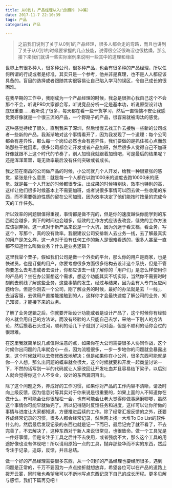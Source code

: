 ```yaml
---
title: 从0到1，产品经理从入门到翻车（中篇）
date: 2017-11-7 22:10:39
tags: 产品
categories: 产品

---
```


> 之前我们说到了关于从0到1的产品经理，很多人都会走的弯路，而且也讲到了关于从0到1的时候要掌握的几点技能，说得很空泛很晦涩也很枯燥，那么接下来我们就讲一些实际案例来说明一些其中的道理和缘由

<!--more-->



世界上有很多种人，很多种公司，很多种产品，也会有很多种的产品经理，所以任何所谓的行规或者是标准，其实只是一个参考，他并非是真理，也不是人人都应该具备的。盲目的选择或者跟随其实很容易让自己陷入学习的误区，令自己成长的很困难。

在我早期的工作中，我刚成为一个产品经理的时候，我总是很担心我自己这个不会那个不会，听说PRD大家都会写，听说竞品分析一定是基本功，听说原型设计功底很重要……我听说了很多，每天都在看一些干货学习，然后一直惴惴不安让我感觉我好像就是一个很三流的产品，一个野路子的产品，很容易就被淘汰的感觉。

这种感觉持续了很久，直到我来了深圳，然后慢慢去找工作去接触一些新的公司或者一些新的产品，我渐渐地对这个事情看开了，因为我发现了一个道理：每个公司都会有差异性，那么每一个岗位必然也会有差异性，我们要做的是抓住核心点而忽略那些干扰因素。很多公司都会让开发或者产品加班，然后很多人觉得自己不加班好像就跟不上这个时代的节奏了，别人加班我就跟着加班吧，可是最后的结果呢？还是浑浑噩噩，毫无效率最后没有任何突破或者成长。

我之前在南昌的公司做产品的时候，小公司就几个人开发，给我一种很紧张的感觉，紧张是什么意思：就是每一个人都在以跑1000米的速度去跑10000米的感觉。就是每一个人开发的时候都很专注，出成果的时候特别快，效率也特别的高，这样让他们很多时候基本上不需要加班，或者说很多事情可以回去做一些收尾的东西，而不需要强迫性质的留在公司加班，因为效率决定了他们能按时按量的完成今天的工作任务。

所以效率的问题很值得重视，事情都是做不完的，但是你的速度越快你能学到的东西就会越多，剩下的时间也会越多，低效的工作方式应该去改变，低效的工作方法应该摒弃掉。这一点对于新产品来说是一个大坑，因为沉迷于看文档，看业务，写这个，写那个，真的没有效率。我很建议公司安排新人去业务一线，去了解最真实的用户是怎么样，这一点对于没有任何工作的新人是很难看透的，很多人甚至一直都不知道什么叫做业务？什么是业务逻辑？

这里我举个栗子，假如我们公司是做一个外卖的平台，那么你的用户是商家，也是快递员，也是订餐的用户，你要考虑很多方面很多结构去设计这个系统，但是不管你要怎么去考虑或者去设计，你都应该去一线了解你的「用户们」是怎么样使用你的产品的？坐在办公室想这个需求，想这个功能其实不切实际，当然你不需要时时刻刻去前线了解这些业务，这些事情的发生，经过与结果，因为会有人专门反应问题给你。但是你刚去一个公司，刚了解业务的时候，最好的办法就是去「一线」，去当客服，去做用户直接能接触到的人，这样你才会最快速度了解公司的业务，知己知彼，才能接下来的业务。

了解了业务逻辑之后，你就要开始设计功能或者是设计产品了，这个时候你有经验的人就会用自己的方法论，而没有经验的人只能自己去学，采纳一下别人的方法论，然后摸着石头过河，顺利的话几下子就到了河对面，但是不顺利的话你会过的很艰难。

在这里我就简单说几点值得注意的点，如果你在大公司需要很多人协同作战，这个时候你出问题的几率就会小一点，因为流程很多，一步一步地你的问题就会暴露出来，这个时候就可以去修修改改地解决；但是如果你在小公司，很多东西可能就是你一个人想，那么出问题的概率就会很大，这个时候就要和开发一起商量讨论一下，不然的话写到一半的代码就让人家改回让开发吐血并且容易结下梁子，以后别人就会觉得你这个人不专业，设计的东西漏洞百出。

除了这个问题之外，养成好的工作习惯，如果你对产品的工作内容不清晰，请及时向上级反馈，因为信息对等其实对于你来说是很重要的，如果上面的人不知道你在做什么，有可能会让你很轻松一会，也有可能会让老大觉得你做事磨磨唧唧，虽然这个事情你可能早就做完了。所以记得随时反馈任务和进度，这样可以让你所做的事情与进度让大家都知道，方便推进后续的工作。除了经常汇报反馈的之外，还要养成经常记录的习惯，很多人都会经常记录，然后网上找一大堆To Do List的软件什么的，然后最后发现记录的东西也就是记一下而已，最后记完了就不看了，不去完善了，不去解决了，这种东西对于新人来说很常见，也很致命。做一个工具党是一件好事情，但是专注于工具之后并不去使用，或者强度不大，那么这个工具的用途好像也没有体现吧！所以请用原始一点的工具，抛弃那些华而不实的东西，然后专注于记录，追踪，反馈，并且总结。

做一个好的产品经理需要很多东西，从一个0到1的产品经理也要经历很多，遇到问题是正常的，千万不要因为一点点挫折就想放弃，希望各位可以在产品的道路上拨开云雾，同时我也希望我可以不断地写点东西记录下自己的成长历程。更多见解与感悟，我们下篇再见吧！













